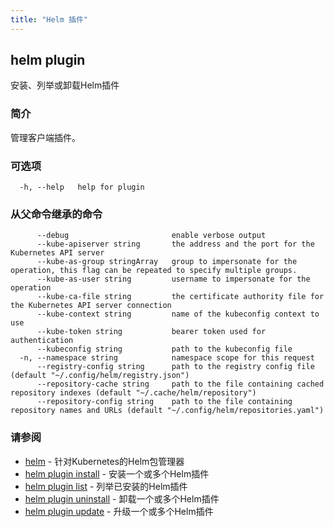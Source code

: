 ```yaml
---
title: "Helm 插件"
---
```


## helm plugin

安装、列举或卸载Helm插件

### 简介

管理客户端插件。

### 可选项

```shell
  -h, --help   help for plugin
```

### 从父命令继承的命令

```shell
      --debug                       enable verbose output
      --kube-apiserver string       the address and the port for the Kubernetes API server
      --kube-as-group stringArray   group to impersonate for the operation, this flag can be repeated to specify multiple groups.
      --kube-as-user string         username to impersonate for the operation
      --kube-ca-file string         the certificate authority file for the Kubernetes API server connection
      --kube-context string         name of the kubeconfig context to use
      --kube-token string           bearer token used for authentication
      --kubeconfig string           path to the kubeconfig file
  -n, --namespace string            namespace scope for this request
      --registry-config string      path to the registry config file (default "~/.config/helm/registry.json")
      --repository-cache string     path to the file containing cached repository indexes (default "~/.cache/helm/repository")
      --repository-config string    path to the file containing repository names and URLs (default "~/.config/helm/repositories.yaml")
```

### 请参阅

- [helm](helm.md) - 针对Kubernetes的Helm包管理器
- [helm plugin install](helm_plugin_install.md) - 安装一个或多个Helm插件
- [helm plugin list](helm_plugin_list.md) - 列举已安装的Helm插件
- [helm plugin uninstall](helm_plugin_uninstall.md) - 卸载一个或多个Helm插件
- [helm plugin update](helm_plugin_update.md) - 升级一个或多个Helm插件
